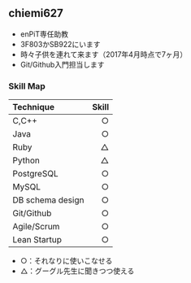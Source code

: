 ## chiemi627

* enPiT専任助教
* 3F803かSB922にいます
* 時々子供を連れて来ます（2017年4月時点で7ヶ月）
* Git/Github入門担当します

### Skill Map
| Technique | Skill |
|:----------|------:|
| C,C++ | ○ |
| Java | ○ |
| Ruby | △ |
| Python | △ |
| PostgreSQL | ○ |
| MySQL | ○ |
| DB schema design | ○ |
| Git/Github | ○ |
| Agile/Scrum | ○ |
| Lean Startup | ○ |

* ○：それなりに使いこなせる
* △：グーグル先生に聞きつつ使える
